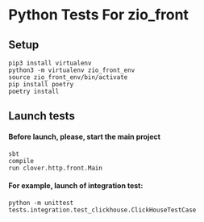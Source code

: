 # Python Tests For zio_front

## Setup

```
pip3 install virtualenv
python3 -m virtualenv zio_front_env
source zio_front_env/bin/activate
pip install poetry
poetry install
```

## Launch tests

#### Before launch, please, start the main project

```
sbt
compile
run clover.http.front.Main
```

#### For example, launch of integration test:
```
python -m unittest tests.integration.test_clickhouse.ClickHouseTestCase
```